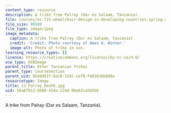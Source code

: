 ```yaml
---
content_type: resource
description: A trike from Palray (Dar es Salaam, Tanzania).
file: courses/ec-721-wheelchair-design-in-developing-countries-spring-2009/56a07912860045da224d06e62ca565bb_11-Palray_bent6.jpg
file_size: 99189
file_type: image/jpeg
image_metadata:
  caption: A trike from Palray (Dar es Salaam, Tanzania).
  credit: 'Credit: Photo courtesy of Amos G. Winter.'
  image-alt: Photo of trike in use.
learning_resource_types: []
license: https://creativecommons.org/licenses/by-nc-sa/4.0/
ocw_type: OCWImage
parent_title: Other Tanzanian Trikes
parent_type: CourseSection
parent_uid: 9bddd81f-6dc0-133c-cef0-fd83036b889a
resourcetype: Image
title: 11-Palray_bent6.jpg
uid: 56a07912-8600-45da-224d-06e62ca565bb
---
```

A trike from Palray (Dar es Salaam, Tanzania).